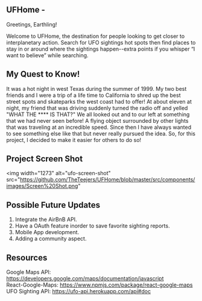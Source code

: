 ## UFHome - 

Greetings, Earthling!

Welcome to UFHome, the destination for people looking to get closer to interplanetary action. Search for UFO sightings hot spots then find places to stay in or around where the sightings happen--extra points if you whisper “I want to believe” while searching.

## My Quest to Know!

It was a hot night in west Texas during the summer of 1999.  My two best friends and I were a trip of a life time to California to shred up the best street spots and skateparks the west coast had to offer!  At about eleven at night, my friend that was driving suddenly turned the radio off and yelled "WHAT THE **** IS THAT?"  We all looked out and to our left at something that we had never seen before!  A flying object surrounded by other lights that was traveling at an incredible speed. Since then I have always wanted to see something else like that but never really pursued the idea.  So, for this project, I decided to make it easier for others to do so!

## Project Screen Shot
<img width="1273" alt="ufo-screen-shot" src="https://github.com/TheTeejers/UFHome/blob/master/src/components/images/Screen%20Shot.png"



## Possible Future Updates
  1. Integrate the AirBnB API.
  2. Have a OAuth feature inorder to save favorite sighting reports.
  3. Mobile App development.
  4. Adding a community aspect.
  
     
## Resources
  Google Maps API: https://developers.google.com/maps/documentation/javascript <br/>
  React-Google-Maps: https://www.npmjs.com/package/react-google-maps <br/>
  UFO Sighting API: https://ufo-api.herokuapp.com/api#doc <br/>


